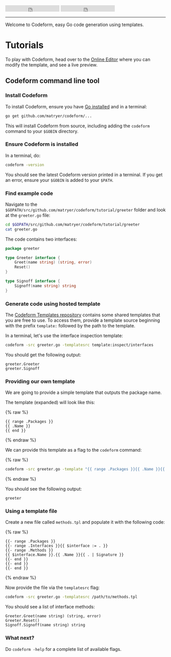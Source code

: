 <iframe src="https://ghbtns.com/github-btn.html?user=matryer&repo=codeform&type=star&count=true" frameborder="0" scrolling="0" width="170px" height="20px"></iframe> <iframe src="https://ghbtns.com/github-btn.html?user=matryer&type=follow&count=true" frameborder="0" scrolling="0" width="170px" height="20px"></iframe>

---

Welcome to Codeform, easy Go code generation using templates. 

# Tutorials

To play with Codeform, head over to the [Online Editor](http://editor.codeform.in)
where you can modify the template, and see a live preview.

## Codeform command line tool

### Install Codeform

To install Codeform, ensure you have [Go installed](https://golang.org/dl/) and in a terminal:

```bash
go get github.com/matryer/codeform/...
```

This will install Codeform from source, including adding the `codeform` command to your `$GOBIN`
directory. 

### Ensure Codeform is installed

In a terminal, do:

```bash
codeform -version
```

You should see the latest Codeform version printed in a terminal. If you get an error,
ensure your `$GOBIN` is added to your `$PATH`.

### Find example code

Navigate to the `$GOPATH/src/github.com/matryer/codeform/tutorial/greeter` folder and look
at the `greeter.go` file:

```bash
cd $GOPATH/src/github.com/matryer/codeform/tutorial/greeter
cat greeter.go
```

The code contains two interfaces:

```go
package greeter

type Greeter interface {
	Greet(name string) (string, error)
	Reset()
}

type Signoff interface {
	Signoff(name string) string
}
```

### Generate code using hosted template

The [Codeform Templates repository](https://github.com/matryer/codeform-templates) contains some shared
templates that you are free to use. To access them, provide a template source beginning with the prefix
`template:` followed by the path to the template.

In a terminal, let's use the interface inspection template:

```bash
codeform -src greeter.go -templatesrc template:inspect/interfaces
```

You should get the following output:

```
greeter.Greeter
greeter.Signoff
```

### Providing our own template

We are going to provide a simple template that outputs the package name.

The template (expanded) will look like this:

{% raw %}
```liquid
{{ range .Packages }}
{{ .Name }}
{{ end }}
```
{% endraw %}

We can provide this template as a flag to the `codeform` command:

{% raw %}
```bash
codeform -src greeter.go -template "{{ range .Packages }}{{ .Name }}{{ end }}"
```
{% endraw %}

You should see the following output:

```
greeter
```

### Using a template file

Create a new file called `methods.tpl` and populate it with the following code:

{% raw %}
```liquid
{{- range .Packages }}
{{- range .Interfaces }}{{ $interface := . }}
{{- range .Methods }}
{{ $interface.Name }}.{{ .Name }}{{ . | Signature }}
{{- end }}
{{- end }}
{{- end }}
```
{% endraw %}

Now provide the file via the `templatesrc` flag:

```bash
codeform -src greeter.go -templatesrc /path/to/methods.tpl
```

You should see a list of interface methods:

```
Greeter.Greet(name string) (string, error)
Greeter.Reset()
Signoff.Signoff(name string) string
```

### What next?

Do `codeform -help` for a complete list of available flags.
